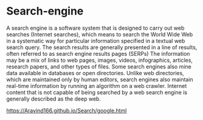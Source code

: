 # Search-engine
A search engine is a software system that is designed to carry out web searches (Internet searches), which means to search the World Wide Web in a systematic way for particular information specified in a textual web search query. The search results are generally presented in a line of results, often referred to as search engine results pages (SERPs) The information may be a mix of links to web pages, images, videos, infographics, articles, research papers, and other types of files. Some search engines also mine data available in databases or open directories. Unlike web directories, which are maintained only by human editors, search engines also maintain real-time information by running an algorithm on a web crawler. Internet content that is not capable of being searched by a web search engine is generally described as the deep web.

https://Aravind166.github.io/Search/google.html
